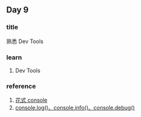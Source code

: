 ## Day 9

### title 
熟悉 Dev Tools 

### learn
1. Dev Tools 

### reference 
1. [花式 console](https://ithelp.ithome.com.tw/articles/10209871)
2. [console.log()、console.info()、console.debug()](https://www.itread01.com/content/1550489232.html)